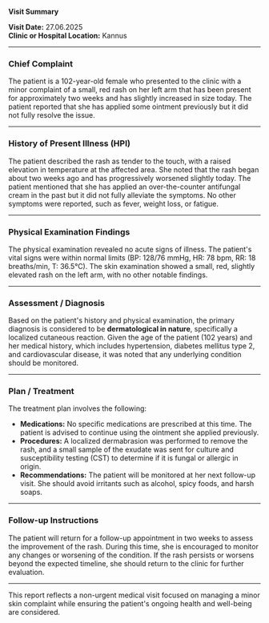 

**Visit Summary**

**Visit Date:** 27.06.2025  
**Clinic or Hospital Location:** Kannus  

---

### **Chief Complaint**
The patient is a 102-year-old female who presented to the clinic with a minor complaint of a small, red rash on her left arm that has been present for approximately two weeks and has slightly increased in size today. The patient reported that she has applied some ointment previously but it did not fully resolve the issue.

---

### **History of Present Illness (HPI)**
The patient described the rash as tender to the touch, with a raised elevation in temperature at the affected area. She noted that the rash began about two weeks ago and has progressively worsened slightly today. The patient mentioned that she has applied an over-the-counter antifungal cream in the past but it did not fully alleviate the symptoms. No other symptoms were reported, such as fever, weight loss, or fatigue.

---

### **Physical Examination Findings**
The physical examination revealed no acute signs of illness. The patient's vital signs were within normal limits (BP: 128/76 mmHg, HR: 78 bpm, RR: 18 breaths/min, T: 36.5°C). The skin examination showed a small, red, slightly elevated rash on the left arm, with no other notable findings.

---

### **Assessment / Diagnosis**
Based on the patient's history and physical examination, the primary diagnosis is considered to be **dermatological in nature**, specifically a localized cutaneous reaction. Given the age of the patient (102 years) and her medical history, which includes hypertension, diabetes mellitus type 2, and cardiovascular disease, it was noted that any underlying condition should be monitored.

---

### **Plan / Treatment**
The treatment plan involves the following:
- **Medications:** No specific medications are prescribed at this time. The patient is advised to continue using the ointment she applied previously.
- **Procedures:** A localized dermabrasion was performed to remove the rash, and a small sample of the exudate was sent for culture and susceptibility testing (CST) to determine if it is fungal or allergic in origin.
- **Recommendations:** The patient will be monitored at her next follow-up visit. She should avoid irritants such as alcohol, spicy foods, and harsh soaps.

---

### **Follow-up Instructions**
The patient will return for a follow-up appointment in two weeks to assess the improvement of the rash. During this time, she is encouraged to monitor any changes or worsening of the condition. If the rash persists or worsens beyond the expected timeline, she should return to the clinic for further evaluation.

---

This report reflects a non-urgent medical visit focused on managing a minor skin complaint while ensuring the patient's ongoing health and well-being are considered.